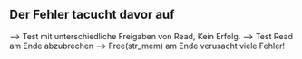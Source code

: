 ## Der Fehler tacucht davor auf 
--> Test mit unterschiedliche Freigaben von Read, Kein Erfolg. 
--> Test Read am Ende abzubrechen 
--> Free(str_mem) am Ende verusacht viele Fehler!